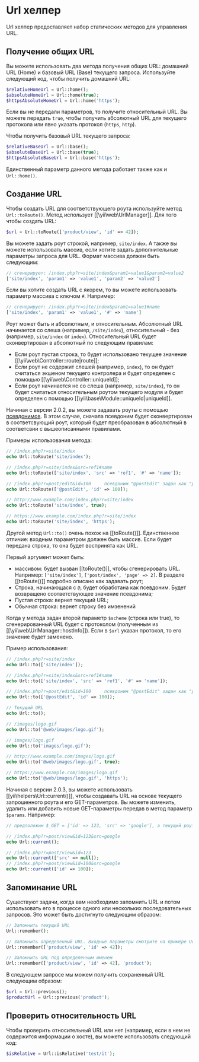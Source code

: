 Url хелпер
==========

Url хелпер предоставляет набор статических методов для управления URL.


## Получение общих URL <span id="getting-common-urls"></span>

Вы можете использовать два метода получения общих URL: домашний URL (Home) и базовый URL (Base) текущего запроса.
Используйте следующий код, чтобы получить домашний URL:

```php
$relativeHomeUrl = Url::home();
$absoluteHomeUrl = Url::home(true);
$httpsAbsoluteHomeUrl = Url::home('https');
```

Если вы не передали параметров, то получите относительный URL. Вы можете передать `true`, чтобы получить абсолютный URL
для текущего протокола или явно указать протокол (`https`, `http`).

Чтобы получить базовый URL текущего запроса:

```php
$relativeBaseUrl = Url::base();
$absoluteBaseUrl = Url::base(true);
$httpsAbsoluteBaseUrl = Url::base('https');
```

Единственный параметр данного метода работает также как и `Url::home()`.

## Создание URL <span id="creating-urls"></span>

Чтобы создать URL для соответствующего роута используйте метод `Url::toRoute()`. Метод использует [[\yii\web\UrlManager]].
Для того чтобы создать URL:

```php
$url = Url::toRoute(['product/view', 'id' => 42]);
```
 
Вы можете задать роут строкой, например, `site/index`. А также вы можете использовать массив, если хотите задать
дополнительные параметры запроса для URL. Формат массива должен быть следующим:

```php
// сгенерирует: /index.php?r=site/index&param1=value1&param2=value2
['site/index', 'param1' => 'value1', 'param2' => 'value2']
```

Если вы хотите создать URL с якорем, то вы можете использовать параметр массива с ключом `#`. Например:

```php
// сгенерирует: /index.php?r=site/index&param1=value1#name
['site/index', 'param1' => 'value1', '#' => 'name']
```

Роут может быть и абсолютным, и относительным. Абсолютный URL начинается со слеша (например, `/site/index`),
относительный - без (например, `site/index` or `index`). Относительный URL будет сконвертирован в абсолютный по следующим
правилам:

- Если роут пустая строка, то будет использовано текущее значение [[\yii\web\Controller::route|route]];
- Если роут не содержит слешей (например, `index`), то он будет считаться экшеном текущего контролера и будет определен
  с помощью [[\yii\web\Controller::uniqueId]];
- Если роут начинается не со слеша (например, `site/index`), то он будет считаться относительным роутом текущего модуля
  и будет определен с помощью [[\yii\base\Module::uniqueId|uniqueId]].

Начиная с версии 2.0.2, вы можете задавать роуты с помощью [псевдонимов](concept-aliases.md). В этом случае, сначала
псевдоним будет сконвертирован в соответсвующий роут, который будет преобразован в абсолютный в соответсвии с вышеописанными
правилами.

Примеры использования метода:

```php
// /index.php?r=site/index
echo Url::toRoute('site/index');

// /index.php?r=site/index&src=ref1#name
echo Url::toRoute(['site/index', 'src' => 'ref1', '#' => 'name']);

// /index.php?r=post/edit&id=100     псевдоним "@postEdit" задан как "post/edit"
echo Url::toRoute(['@postEdit', 'id' => 100]);

// http://www.example.com/index.php?r=site/index
echo Url::toRoute('site/index', true);

// https://www.example.com/index.php?r=site/index
echo Url::toRoute('site/index', 'https');
```

Другой метод `Url::to()` очень похож на [[toRoute()]]. Единственное отличие: входным параметром должен быть массив.
Если будет передана строка, то она будет воспринята как URL.

Первый аргумент может быть:

- массивом: будет вызван [[toRoute()]], чтобы сгенерировать URL. Например: `['site/index']`, `['post/index', 'page' => 2]`.
  В разделе [[toRoute()]] подробно описано как задавать роут;
- Строка, начинающася с `@`, будет обработана как псевдоним. Будет возвращено соответствующее значение псевдонима;
- Пустая строка: вернет текущий URL;
- Обычная строка: вернет строку без имзенений

Когда у метода задан второй параметр `$scheme` (строка или true), то сгенерированный URL будет с протоколом
(полученным из [[\yii\web\UrlManager::hostInfo]]). Если в `$url` указан протокол, то его значение будет заменено.

Пример использования:

```php
// /index.php?r=site/index
echo Url::to(['site/index']);

// /index.php?r=site/index&src=ref1#name
echo Url::to(['site/index', 'src' => 'ref1', '#' => 'name']);

// /index.php?r=post/edit&id=100     псевдоним "@postEdit" задан как "post/edit"
echo Url::to(['@postEdit', 'id' => 100]);

// Текущий URL
echo Url::to();

// /images/logo.gif
echo Url::to('@web/images/logo.gif');

// images/logo.gif
echo Url::to('images/logo.gif');

// http://www.example.com/images/logo.gif
echo Url::to('@web/images/logo.gif', true);

// https://www.example.com/images/logo.gif
echo Url::to('@web/images/logo.gif', 'https');
```

Начиная с версии 2.0.3, вы можете использовать [[yii\helpers\Url::current()]], чтобы создавать URL на основе текущего
запрошенного роута и его GET-параметров. Вы можете изменить, удалить или добавить новые GET-параметры передав в метод
параметр `$params`. Например:

```php
// предположим $_GET = ['id' => 123, 'src' => 'google'], а текущий роут "post/view"

// /index.php?r=post/view&id=123&src=google
echo Url::current();

// /index.php?r=post/view&id=123
echo Url::current(['src' => null]);
// /index.php?r=post/view&id=100&src=google
echo Url::current(['id' => 100]);
```


## Запоминание URL <span id="remember-urls"></span>

Существуют задачи, когда вам необходимо запомнить URL и потом использовать его в процессе одного или нескольких
последовательных запросов. Это может быть достигнуто следующим образом:

```php
// Запомнить текущий URL
Url::remember();

// Запомнить определенный URL. Входные параметры смотрите на примере Url::to().
Url::remember(['product/view', 'id' => 42]);

// Запомнить URL под определенным именем
Url::remember(['product/view', 'id' => 42], 'product');
```

В следующем запросе мы можем получить сохраненный URL следующим образом:

```php
$url = Url::previous();
$productUrl = Url::previous('product');
```
                        
## Проверить относительность URL <span id="checking-relative-urls"></span>

Чтобы проверить относительный URL или нет (например, если в нем не содержится информации о хосте), вы можете использовать
следующий код:

```php
$isRelative = Url::isRelative('test/it');
```
